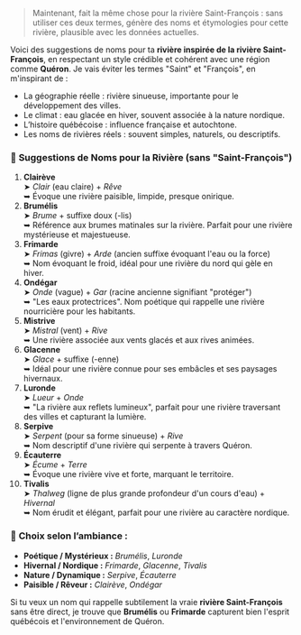 > Maintenant, fait la même chose pour la rivière Saint-François : sans utiliser ces deux termes, génère des noms et étymologies pour cette rivière, plausible avec les données actuelles.

Voici des suggestions de noms pour ta **rivière inspirée de la rivière Saint-François**, en respectant un style crédible et cohérent avec une région comme **Quéron**. Je vais éviter les termes "Saint" et "François", en m'inspirant de :

- La géographie réelle : rivière sinueuse, importante pour le développement des villes.
- Le climat : eau glacée en hiver, souvent associée à la nature nordique.
- L’histoire québécoise : influence française et autochtone.
- Les noms de rivières réels : souvent simples, naturels, ou descriptifs.

### 🌊 **Suggestions de Noms pour la Rivière (sans "Saint-François")**

1. **Clairève**  
    ➤ _Clair_ (eau claire) + _Rêve_  
    ➥ Évoque une rivière paisible, limpide, presque onirique.
2. **Brumélis**  
    ➤ _Brume_ + suffixe doux (-lis)  
    ➥ Référence aux brumes matinales sur la rivière. Parfait pour une rivière mystérieuse et majestueuse.
3. **Frimarde**  
    ➤ _Frimas_ (givre) + _Arde_ (ancien suffixe évoquant l'eau ou la force)  
    ➥ Nom évoquant le froid, idéal pour une rivière du nord qui gèle en hiver.
4. **Ondégar**  
    ➤ _Onde_ (vague) + _Gar_ (racine ancienne signifiant "protéger")  
    ➥ "Les eaux protectrices". Nom poétique qui rappelle une rivière nourricière pour les habitants.
5. **Mistrive**  
    ➤ _Mistral_ (vent) + _Rive_  
    ➥ Une rivière associée aux vents glacés et aux rives animées.
6. **Glacenne**  
    ➤ _Glace_ + suffixe (-enne)  
    ➥ Idéal pour une rivière connue pour ses embâcles et ses paysages hivernaux.
7. **Luronde**  
    ➤ _Lueur_ + _Onde_  
    ➥ "La rivière aux reflets lumineux", parfait pour une rivière traversant des villes et capturant la lumière.
8. **Serpive**  
    ➤ _Serpent_ (pour sa forme sinueuse) + _Rive_  
    ➥ Nom descriptif d'une rivière qui serpente à travers Quéron.
9. **Écauterre**  
    ➤ _Écume_ + _Terre_  
    ➥ Évoque une rivière vive et forte, marquant le territoire.
10. **Tivalis**  
    ➤ _Thalweg_ (ligne de plus grande profondeur d'un cours d'eau) + _Hivernal_  
    ➥ Nom érudit et élégant, parfait pour une rivière au caractère nordique.

### 🌟 **Choix selon l’ambiance :**

- **Poétique / Mystérieux :** _Brumélis_, _Luronde_
- **Hivernal / Nordique :** _Frimarde_, _Glacenne_, _Tivalis_
- **Nature / Dynamique :** _Serpive_, _Écauterre_
- **Paisible / Rêveur :** _Clairève_, _Ondégar_

Si tu veux un nom qui rappelle subtilement la vraie **rivière Saint-François** sans être direct, je trouve que **Brumélis** ou **Frimarde** capturent bien l'esprit québécois et l'environnement de Quéron.
